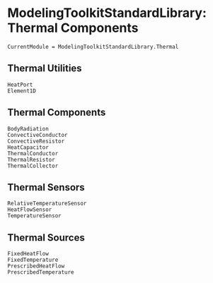 # ModelingToolkitStandardLibrary: Thermal Components
```@meta
CurrentModule = ModelingToolkitStandardLibrary.Thermal
```

## Thermal Utilities

```@docs
HeatPort
Element1D
```

## Thermal Components

```@docs
BodyRadiation
ConvectiveConductor
ConvectiveResistor
HeatCapacitor
ThermalConductor
ThermalResistor
ThermalCollector
```

## Thermal Sensors

```@docs
RelativeTemperatureSensor
HeatFlowSensor
TemperatureSensor
```

## Thermal Sources

```@docs
FixedHeatFlow
FixedTemperature
PrescribedHeatFlow
PrescribedTemperature  
```